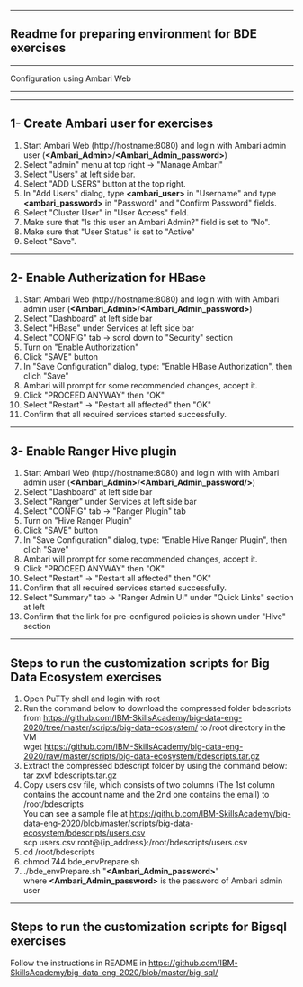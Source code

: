 ---------------------------------------------------------------
Readme for preparing environment for BDE exercises
--------------------------------------------------------------

______________________________________________________________
Configuration using Ambari Web 
______________________________________________________________


--------------------------------------------------------------
1- Create Ambari user for exercises
--------------------------------------------------------------
1. Start Ambari Web (http://hostname:8080) and login with Ambari admin user (**\<Ambari_Admin\>**/**\<Ambari_Admin_password\>**)
2. Select "admin" menu at top right -> "Manage Ambari"
3. Select "Users" at left side bar.
4. Select "ADD USERS" button at the top right.
5. In "Add Users" dialog, type **\<ambari_user\>** in "Username" and type **\<ambari_password\>** in "Password" and "Confirm Password" fields.
6. Select "Cluster User" in "User Access" field.
7. Make sure that "Is this user an Ambari Admin?" field is set to "No".
8. Make sure that "User Status" is set to "Active"
9. Select "Save".


--------------------------------------------------------------
2- Enable Autherization for HBase
--------------------------------------------------------------
1. Start Ambari Web (http://hostname:8080) and login with with Ambari admin user (**\<Ambari_Admin\>**/**\<Ambari_Admin_password\>**)
2. Select "Dashboard" at left side bar
3. Select "HBase" under Services at left side bar
4. Select "CONFIG" tab -> scrol down to "Security" section
5. Turn on "Enable Authorization"
6. Click "SAVE" button
7. In "Save Configuration" dialog, type: "Enable HBase Authorization", then clich "Save"
8. Ambari will prompt for some recommended changes, accept it.
9. Click "PROCEED ANYWAY" then "OK"
10. Select "Restart" -> "Restart all affected" then "OK"
11. Confirm that all required services started successfully.

--------------------------------------------------------------
3- Enable Ranger Hive plugin
--------------------------------------------------------------
1. Start Ambari Web (http://hostname:8080) and login with with Ambari admin user (**\<Ambari_Admin\>**/**\<Ambari_Admin_password/>**)
2. Select "Dashboard" at left side bar
3. Select "Ranger" under Services at left side bar
4. Select "CONFIG" tab -> "Ranger Plugin" tab
5. Turn on "Hive Ranger Plugin"
6. Click "SAVE" button
7. In "Save Configuration" dialog, type: "Enable Hive Ranger Plugin", then clich "Save"
8. Ambari will prompt for some recommended changes, accept it.
9. Click "PROCEED ANYWAY" then "OK"
10. Select "Restart" -> "Restart all affected" then "OK"
11. Confirm that all required services started successfully.
12. Select "Summary" tab -> "Ranger Admin UI" under "Quick Links" section at left
13. Confirm that the link for pre-configured policies is shown under "Hive" section

-------------------------------------------------------------------------

Steps to run the customization scripts for Big Data Ecosystem exercises
--------------------------------------------------------------------------
1. Open PuTTy shell and login with root
2. Run the command below to download the compressed folder bdescripts from https://github.com/IBM-SkillsAcademy/big-data-eng-2020/tree/master/scripts/big-data-ecosystem/ to /root directory in the VM
<br> wget https://github.com/IBM-SkillsAcademy/big-data-eng-2020/raw/master/scripts/big-data-ecosystem/bdescripts.tar.gz
3. Extract the compressed bdescript folder by using the command below:
   <br> 
   tar zxvf bdescripts.tar.gz
4. Copy users.csv file, which consists of two columns (The 1st column contains the account name and the 2nd one contains the email) to /root/bdescripts
<br>You can see a sample file at https://github.com/IBM-SkillsAcademy/big-data-eng-2020/blob/master/scripts/big-data-ecosystem/bdescripts/users.csv
<br> scp users.csv root@{ip_address}:/root/bdescripts/users.csv
5. cd /root/bdescripts
6. chmod 744 bde_envPrepare.sh
7. ./bde_envPrepare.sh "**\<Ambari_Admin_password\>**" 
<br> where **\<Ambari_Admin_password\>** is the password of Ambari admin user

---------------------------------------------------------------------------
Steps to run the customization scripts for Bigsql exercises
---------------------------------------------------------------------------
Follow the instructions in README in https://github.com/IBM-SkillsAcademy/big-data-eng-2020/blob/master/big-sql/

